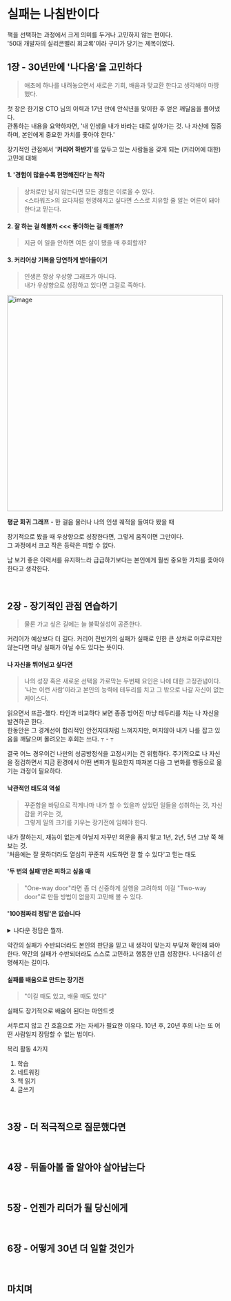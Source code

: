 # 실패는 나침반이다
책을 선택하는 과정에서 크게 의미를 두거나 고민하지 않는 편이다.  
'50대 개발자의 실리콘밸리 회고록'이라 구미가 당기는 제목이었다.  

## 1장 - 30년만에 '나다움'을 고민하다
> 애초에 하나를 내려놓으면서 새로운 기회, 배움과 맞교환 한다고 생각해야 마땅했다.

첫 장은 한기용 CTO 님의 이력과 17년 만에 안식년을 맞이한 후 얻은 깨달음을 풀어냈다.  
관통하는 내용을 요약하자면, '내 인생을 내가 바라는 대로 살아가는 것. 나 자신에 집중하며, 본인에게 중요한 가치를 좇아야 한다.'  

장기적인 관점에서 '**커리어 하반기**'를 앞두고 있는 사람들을 갖게 되는 (커리어에 대한) 고민에 대해

#### 1. '경험이 많을수록 현명해진다'는 착각
> 상처로만 남지 않는다면 모든 경험은 이로울 수 있다.  
> <스타워즈>의 요다처럼 현명해지고 싶다면 스스로 치유할 줄 알는 어른이 돼야 한다고 믿는다. 

#### 2. 잘 하는 걸 해볼까 <<< 좋아하는 걸 해볼까?
> 지금 이 일을 안하면 여든 살이 됐을 때 후회할까?

#### 3. 커리어상 기복을 당연하게 받아들이기 
> 인생은 항상 우상향 그래프가 아니다.   
> 내가 우상향으로 성장하고 있다면 그걸로 족하다. 

<img width="500" alt="image" src="https://github.com/emayom/emayom/assets/85545101/beb628f3-ccdf-478e-8b21-e41df8a7fb24" />

**평균 회귀 그래프** - 한 걸음 물러나 나의 인생 궤적을 들여다 봤을 때

장기적으로 봤을 때 우상향으로 성장한다면, 그렇게 움직이면 그만이다.  
그 과정에서 크고 작은 등락은 피할 수 없다. 

남 보기 좋은 이력서를 유지하느라 급급하기보다는 본인에게 훨씬 중요한 가치를 좇아야 한다고 생각한다.

<br/>

## 2장 - 장기적인 관점 연습하기 
> 물론 가고 싶은 길에는 늘 불확실성이 공존한다. 

커리어가 예상보다 더 길다. 커리어 전반기의 실패가 실패로 인한 큰 상처로 머무르지만 않는다면 마냥 실패가 아닐 수도 있다는 뜻이다.  

#### 나 자신을 뛰어넘고 싶다면 
> 나의 성장 혹은 새로운 선택을 가로막는 두번째 요인은 나에 대한 고정관념이다.  
> '나는 이런 사람'이라고 본인의 능력에 테두리를 치고 그 밖으로 나갈 자신이 없는 케이스다.  

읽으면서 뜨끔-했다. 타인과 비교하다 보면 종종 방어진 마냥 테두리를 치는 나 자신을 발견하곤 한다.  
한동안은 그 경계선이 합리적인 안전지대처럼 느껴지지만, 머지않아 내가 나를 잡고 있음을 깨달으며 몰려오는 후회는 쓰다. ߹ - ߹

결국 어느 경우이건 나만의 성공방정식을 고정시키는 건 위험하다. 주기적으로 나 자신을 점검하면서 지금 환경에서 어떤 변화가 필요한지 따져본 다음 그 변화를 행동으로 옮기는 과정이 필요하다. 

#### 낙관적인 태도의 역설 
> 꾸준함을 바탕으로 작게나마 내가 할 수 있을까 싶었던 일들을 성취하는 것, 자신감을 키우는 것,  
> 그렇게 일의 크기를 키우는 장기전에 임해야 한다.   

내가 잘하는지, 재능이 없는게 아닐지 자꾸만 의문을 품지 말고 1년, 2년, 5년 그냥 쭉 해보는 것.  
'처음에는 잘 못하더라도 열심히 꾸준히 시도하면 잘 할 수 있다'고 믿는 태도

#### '두 번의 실패'만은 피하고 싶을 때
> "One-way door"라면 좀 더 신중하게 실행을 고려하되 이걸 "Two-way door"로 만들 방법이 없을지 고민해 볼 수 있다. 

#### '100점짜리 정답'은 없습니다

<details markdown=1>
<summary markdown='span'>나다운 정답은 뭘까.</summary>
    <img width="200" alt="image" src="https://github.com/user-attachments/assets/ff109427-3f58-4424-88c4-2fffa69d72d8" />
</details>

약간의 실패가 수반되더라도 본인의 판단을 믿고 내 생각이 맞는지 부딪쳐 확인해 봐야 한다. 약간의 실패가 수반되더라도 스스로 고민하고 행동한 만큼 성장한다. 나다움이 선명해지는 길이다.

#### 실패를 배움으로 만드는 장기전 
> "이길 때도 있고, 배울 때도 있다"

실패도 장기적으로 배움이 된다는 마인드셋  

서두르지 않고 긴 호흡으로 가는 자세가 필요한 이유다. 10년 후, 20년 후의 나는 또 어떤 사람일지 장담할 수 없는 법이다. 

복리 활동 4가지
1. 학습
2. 네트워킹
3. 책 읽기 
4. 글쓰기 

<br/>

## 3장 - 더 적극적으로 질문했다면 

<br/>

## 4장 - 뒤돌아볼 줄 알아야 살아남는다

<br/>

## 5장 - 언젠가 리더가 될 당신에게 

<br/>

## 6장 - 어떻게 30년 더 일할 것인가 

<br/>

## 마치며 


